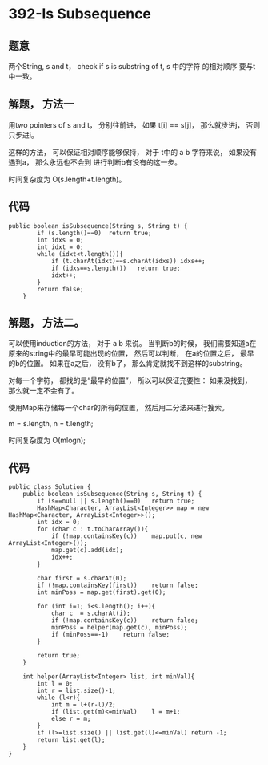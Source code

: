 # 392-Is Subsequence
## 题意
两个String, s and t， check if s is substring of t, s 中的字符 的相对顺序 要与t中一致。

## 解题， 方法一
用two pointers of s and t， 分别往前进， 如果 t[i] == s[j]， 那么就步进j， 否则只步进i。

这样的方法， 可以保证相对顺序能够保持， 对于 t中的 a b 字符来说， 如果没有遇到a， 那么永远也不会到 进行判断b有没有的这一步。

时间复杂度为 O(s.length+t.length)。

## 代码
```
public boolean isSubsequence(String s, String t) {
        if (s.length()==0)  return true;
        int idxs = 0;
        int idxt = 0;
        while (idxt<t.length()){
            if (t.charAt(idxt)==s.charAt(idxs)) idxs++;
            if (idxs==s.length())   return true;
            idxt++;
        }
        return false;
    }
```

## 解题， 方法二。
可以使用induction的方法， 对于 a b 来说。 当判断b的时候， 我们需要知道a在原来的string中的最早可能出现的位置， 然后可以判断， 在a的位置之后， 最早的b的位置。 如果在a之后， 没有b了， 那么肯定就找不到这样的substring。

对每一个字符， 都找的是“最早的位置”， 所以可以保证充要性： 如果没找到， 那么就一定不会有了。

使用Map来存储每一个char的所有的位置， 然后用二分法来进行搜索。

m = s.length, n = t.length;

时间复杂度为 O(mlogn);

## 代码
```
public class Solution {
    public boolean isSubsequence(String s, String t) {
        if (s==null || s.length()==0)   return true;
        HashMap<Character, ArrayList<Integer>> map = new HashMap<Character, ArrayList<Integer>>();
        int idx = 0;
        for (char c : t.toCharArray()){
            if (!map.containsKey(c))    map.put(c, new ArrayList<Integer>());
            map.get(c).add(idx);
            idx++;
        }
        
        char first = s.charAt(0);
        if (!map.containsKey(first))    return false;
        int minPoss = map.get(first).get(0);
        
        for (int i=1; i<s.length(); i++){
            char c  = s.charAt(i);
            if (!map.containsKey(c))    return false;
            minPoss = helper(map.get(c), minPoss);
            if (minPoss==-1)    return false;
        }
        
        return true;
    }
    
    int helper(ArrayList<Integer> list, int minVal){
        int l = 0;
        int r = list.size()-1;
        while (l<r){
            int m = l+(r-l)/2;
            if (list.get(m)<=minVal)    l = m+1;
            else r = m;
        }
        if (l>=list.size() || list.get(l)<=minVal) return -1;
        return list.get(l);
    }
}
```

